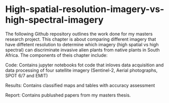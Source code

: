 # High-spatial-resolution-imagery-vs-high-spectral-imagery
The following Github repository outlines the work done for my masters research project. This chapter is about comparing different imagery that have diffetent resolution to determine which imagery (high spatial vs high spectral) can discriminate invasive alien plants from native plants in South Africa. 
The components of theis chapter include:

Code: Contains jupyter notebooks fot code that inloves data acquisition and data processing of four satellite imagery (Sentinel-2, Aerial photographs, SPOT 6/7 and EMIT)

Results: Contains classified maps and tables with accuracy assessment

Report: Contains publushed papers from my masters thesis.
